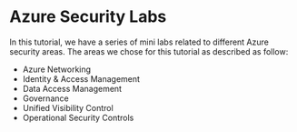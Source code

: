 # Azure Security Labs

In this tutorial, we have a series of mini labs related to different Azure security areas. The areas we chose for this tutorial as described as follow: 

* Azure Networking
* Identity & Access Management
* Data Access Management
* Governance
* Unified Visibility Control
* Operational Security Controls